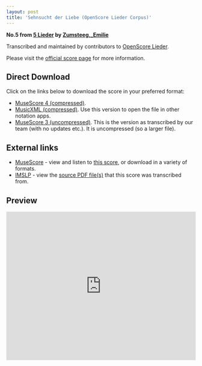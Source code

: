 ```yaml
---
layout: post
title: 'Sehnsucht der Liebe (OpenScore Lieder Corpus)'
---
```


__No.5 from [5 Lieder](https://fourscoreandmore.org/OpenScore/Zumsteeg%2C_Emilie/5_Lieder/) by [Zumsteeg,_Emilie](https://fourscoreandmore.org/OpenScore/Zumsteeg%2C_Emilie)__

Transcribed and maintained by contributors to [OpenScore Lieder].

Please visit the [official score page] for more information.

[official score page]: https://musescore.com/openscore-lieder-corpus/scores/6163298
[OpenScore Lieder]: https://musescore.com/openscore-lieder-corpus

## Direct Download

Click on the links below to download the score in your preferred format:
- [MuseScore 4 (compressed)](https://fourscoreandmore.org/OpenScore/Zumsteeg%2C_Emilie/5_Lieder/5_Sehnsucht_der_Liebe.mscz).
- [MusicXML (compressed)](https://fourscoreandmore.org/OpenScore/Zumsteeg%2C_Emilie/5_Lieder/5_Sehnsucht_der_Liebe.mxl). Use this version to open the file in other notation apps.
- [MuseScore 3 (uncompressed)](https://raw.githubusercontent.com/OpenScore/Lieder/refs/heads/main/scores/Zumsteeg%2C_Emilie/5_Lieder/5_Sehnsucht_der_Liebe/lc6163298.mscx). This is the version as transcribed by our team (with no updates etc.). It is uncompressed (so a larger file).

## External links

- [MuseScore] - view and listen to [this score][MuseScore], or download in a variety of formats.
- [IMSLP] - view the [source PDF file(s)][IMSLP] that this score was transcribed from.

[MuseScore]: https://musescore.com/score/6163298
[IMSLP]: https://imslp.org/wiki/Special:ReverseLookup/192839

## Preview

<iframe width="100%" height="394" src="https://musescore.com/openscore-lieder-corpus/scores/6163298/embed" frameborder="0" allowfullscreen allow="autoplay; fullscreen"></iframe>
